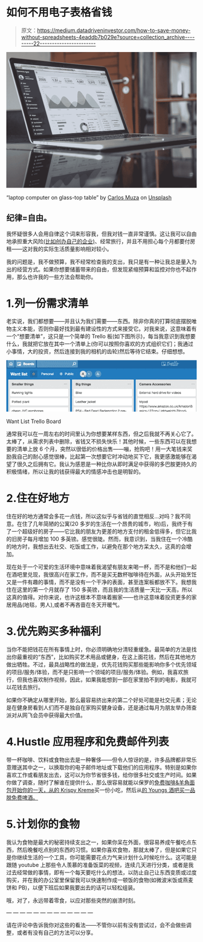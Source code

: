 # 如何不用电子表格省钱

> 原文：<https://medium.datadriveninvestor.com/how-to-save-money-without-spreadsheets-4eaddb7b029e?source=collection_archive---------22----------------------->

![](img/53e02308a56c7a157e4c2f8bb38637c7.png)

“laptop computer on glass-top table” by [Carlos Muza](https://unsplash.com/@kmuza?utm_source=medium&utm_medium=referral) on [Unsplash](https://unsplash.com?utm_source=medium&utm_medium=referral)

## 纪律=自由。

我怀疑很多人会用自律这个词来形容我，但我对钱一直非常谨慎。这让我可以自由地承担重大风险[(比如创办自己的企业)](http://www.abbrightman.com)、经常旅行，并且不用担心每个月都要付房租——这对我的实际生活质量影响相对较小。

我的问题是，我不做预算，我不经常检查我的支出，我只是有一种让我总是量入为出的经营方式。如果你想要储蓄带来的自由，但发现紧缩预算和监控对你也不起作用，那么也许我的一些方法会帮助你。

# 1.列一份需求清单

老实说，我们都想要——并且认为我们需要——东西。除非你真的打算彻底摆脱唯物主义本能，否则你最好找到最有建设性的方式来接受它。对我来说，这意味着有一个“想要清单”，这只是一个简单的 Trello 板(如下图所示)，每当我意识到我想要什么，我就把它放在其中一个清单上(你可以按照你喜欢的方式组织它们；我通过小事情，大的投资，然后连接到我的相机的齿轮)然后等待它结束。仔细想想。

![](img/b3cfff41ac773c459781bf6ed5857061.png)

Want List Trello Board

通常我可以在一周左右的时间里认为你想要某样东西，但之后我就不再关心它了。太棒了，从需求列表中删除，省钱又不损失快乐！其他时候，一些东西可以在我想要的清单上放 6 个月，突然以很低的价格出售——嘣，抢购吧！用一大笔钱来奖励我自己的耐心感觉很棒，比起第一次想要它时冲动地买下它，我更感激能够在渴望了很久之后拥有它。我认为感恩是一种比你从即时满足中获得的多巴胺更持久的积极情绪，所以让我的钱获得最大的情感冲击也是明智的。

# 2.住在好地方

住在好的地方通常会多花一点钱，所以这似乎与省钱的直觉相反…对吗？我不同意。在住了几年简陋的公寓(20 多岁的生活在一个昂贵的城市，哟)后，我终于有了一个超级好的房子——它比我的朋友为更差的地方支付的租金低得多，但它比我的旧房子每月增加 100 多英镑。感觉很陡。然而，我意识到，当我住在一个冷酷的地方时，我想出去社交、吃饭或工作，以避免在那个地方呆太久，这真的会增加。

现在处于一个可爱的生活环境中意味着我渴望有朋友来喝一杯，而不是和他们一起在酒吧里兑现，我很高兴在家工作，而不是买无数杯咖啡待在外面，从头开始烹饪又是一件有趣的事情，而不是没有一个干净的表面，甚至连案板都放不下。我想我住在这里的第一个月就存了 150 多英镑，而且我的生活质量一天比一天高，所以这真的值得。对你来说，也许这根本不意味着搬家——也许这意味着投资更多的家居用品(地毯，男人),或者不再吝啬在冬天开暖气。

# 3.优先购买多种福利

当你不能把钱花在所有事情上时，你必须明确地分清轻重缓急。最简单的方法是找出你最重视的“东西”，比如购买艺术用品或健身，在这上面花钱，然后在其他地方做出牺牲。不过，最具战略性的做法是，优先花钱购买那些能影响你多个优先领域的项目/服务/体验，而不是只影响一个领域的项目/服务/体验。例如，我喜欢旅行，但我也喜欢制作视频，因此，如果我能想到一部在家里拍不到的电影，我就可以花钱去旅行。

如果你不确定从哪里开始，那么最容易挤出来的第二个好处可能是社交元素；无论是在健身房看到人们而不是独自在家购买健身设备，还是通过每月为朋友举办筛查派对从网飞会员中获得最大价值。

# 4.Hustle 应用程序和免费邮件列表

带一杯咖啡、饮料或食物出去是一种奢侈——但令人惊讶的是，许多品牌都非常乐意赠送其中之一，以换取你的电子邮件地址或下载他们的应用程序。特别是如果你喜欢工作或看朋友出去，这可以为你节省很多钱，给你很多社交或生产时间。如果你做了调查，随时了解谁在提供什么，那么很容易就能以保罗的[免费咖啡&羊角面包开始你的一天，从](https://www.paul-uk-loyalty.com/)[的 Krispy Kreme](https://www.krispykreme.co.uk/Friends-Of-Krispy-Kreme)买一份小吃，然后从[的 Youngs 酒吧买一品脱免费啤酒。](http://www.youngs.co.uk/app)

# 5.计划你的食物

我认为食物是最大的秘密持续支出之一，如果你呆在外面，很容易养成午餐吃点东西，然后晚餐吃点别的东西的习惯。如果你喜欢食物，那就太棒了，但是如果它只是你继续生活的一个工具，你可能需要花点力气来计划什么时候吃什么。这可能是跟随 youtube 上那些令人羡慕的准备饭菜的视频，连续几天进行分类，或者是我过去经常做的事情，即有一个每天要吃什么的想法，以防止自己让东西变质或过度购买，并在我的办公室里保留我可以快速制作成一顿饭的食物(如微波米饭或燕麦饼和 PB)，以便下班后如果我要出去的话可以轻松组装。

哦，对了，永远带着零食，以应对那些突然的崩溃时刻。

— — — — — — — — — — — — —

请在评论中告诉我你对这些的看法——不管你以前有没有尝试过，会不会做些调整，或者有没有自己的方法可以分享。